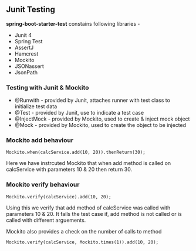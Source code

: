 ## Junit Testing

**spring-boot-starter-test** constains following libraries -
* Junit 4
* Spring Test
* AssertJ
* Hamcrest
* Mockito
* JSONassert
* JsonPath

### Testing with Junit & Mockito

* @Runwith - provided by Junit, attaches runner with test class to initialize test data
* @Test - provided by Junit, use to indicate a test case
* @InjectMock - provided by Mockito, used to create & inject mock object
* @Mock - provided by Mockito, used to create the object to be injected

### Mockito add behaviour
```
Mockito.when(calcService.add(10, 20)).thenReturn(30); 
```
Here we have instrcuted Mockito that when add method is called on calcService with parameters 10 & 20 then return 30.

### Mockito verify behaviour
```
Mockito.verify(calcService).add(10, 20);
```
Using this we verify that add method of calcService was called with parameters 10 & 20. It fails the test case if,
add method is not called or is called with different arguements.

Mockito also provides a check on the number of calls to method
```
Mockito.verify(calcService, Mockito.times(1)).add(10, 20);
```